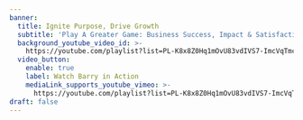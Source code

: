```yaml
---
banner:
  title: Ignite Purpose, Drive Growth
  subtitle: 'Play A Greater Game: Business Success, Impact & Satisfaction '
  background_youtube_video_id: >-
    https://youtube.com/playlist?list=PL-K8x8Z0Hq1mOvU83vdIVS7-ImcVqTmc6&si=99iU7QoeLk12GUPX
  video_button:
    enable: true
    label: Watch Barry in Action
    mediaLink_supports_youtube_vimeo: >-
      https://youtube.com/playlist?list=PL-K8x8Z0Hq1mOvU83vdIVS7-ImcVqTmc6&si=99iU7QoeLk12GUPX
draft: false
---
```

